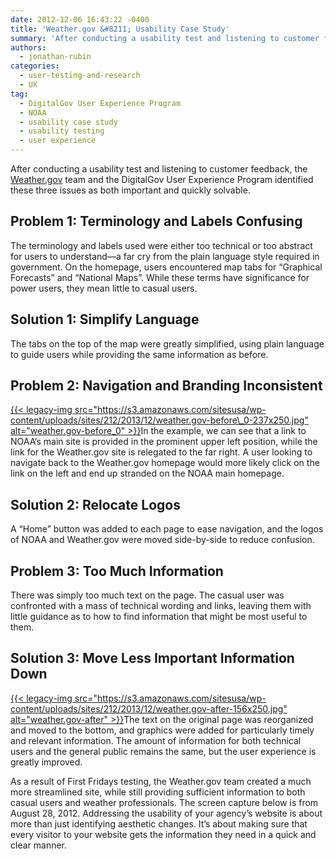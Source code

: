 ```yaml
---
date: 2012-12-06 16:43:22 -0400
title: 'Weather.gov &#8211; Usability Case Study'
summary: 'After conducting a usability test and listening to customer feedback, the Weather.gov team and the DigitalGov User Experience Program identified these three issues as both important and quickly solvable. Problem 1: Terminology and Labels Confusing The terminology and labels used were either too technical or too abstract for users to understand&mdash;a far cry from the plain'
authors:
  - jonathan-rubin
categories:
  - user-testing-and-research
  - UX
tag:
  - DigitalGov User Experience Program
  - NOAA
  - usability case study
  - usability testing
  - user experience
---
```


After conducting a usability test and listening to customer feedback, the [Weather.gov](http://www.weather.gov/) team and the DigitalGov User Experience Program identified these three issues as both important and quickly solvable.

## Problem 1: Terminology and Labels Confusing

The terminology and labels used were either too technical or too abstract for users to understand—a far cry from the plain language style required in government. On the homepage, users encountered map tabs for “Graphical Forecasts” and “National Maps”. While these terms have significance for power users, they mean little to casual users.

## Solution 1: Simplify Language

The tabs on the top of the map were greatly simplified, using plain language to guide users while providing the same information as before.

## Problem 2: Navigation and Branding Inconsistent

[{{< legacy-img src="https://s3.amazonaws.com/sitesusa/wp-content/uploads/sites/212/2013/12/weather.gov-before\_0-237x250.jpg" alt="weather.gov-before\_0" >}}](https://s3.amazonaws.com/sitesusa/wp-content/uploads/sites/212/2013/12/weather.gov-before_0.jpg)In the example, we can see that a link to NOAA’s main site is provided in the prominent upper left position, while the link for the Weather.gov site is relegated to the far right. A user looking to navigate back to the Weather.gov homepage would more likely click on the link on the left and end up stranded on the NOAA main homepage.

## Solution 2: Relocate Logos

A “Home” button was added to each page to ease navigation, and the logos of NOAA and Weather.gov were moved side-by-side to reduce confusion.

## Problem 3: Too Much Information

There was simply too much text on the page. The casual user was confronted with a mass of technical wording and links, leaving them with little guidance as to how to find information that might be most useful to them.

## Solution 3: Move Less Important Information Down

[{{< legacy-img src="https://s3.amazonaws.com/sitesusa/wp-content/uploads/sites/212/2013/12/weather.gov-after-156x250.jpg" alt="weather.gov-after" >}}](https://s3.amazonaws.com/sitesusa/wp-content/uploads/sites/212/2013/12/weather.gov-after.jpg)The text on the original page was reorganized and moved to the bottom, and graphics were added for particularly timely and relevant information. The amount of information for both technical users and the general public remains the same, but the user experience is greatly improved.

As a result of First Fridays testing, the Weather.gov team created a much more streamlined site, while still providing sufficient information to both casual users and weather professionals. The screen capture below is from August 28, 2012. Addressing the usability of your agency’s website is about more than just identifying aesthetic changes. It’s about making sure that every visitor to your website gets the information they need in a quick and clear manner.
